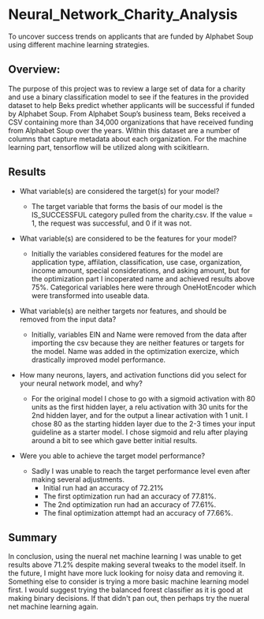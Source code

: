 # Neural_Network_Charity_Analysis
To uncover success trends on applicants that are funded by Alphabet Soup using different machine learning strategies.

## Overview:
The purpose of this project was to review a large set of data for a charity and use a binary classification model to see if the features in the provided dataset to help Beks predict whether applicants will be successful if funded by Alphabet Soup. From Alphabet Soup’s business team, Beks received a CSV containing more than 34,000 organizations that have received funding from Alphabet Soup over the years. Within this dataset are a number of columns that capture metadata about each organization.  For the machine learning part, tensorflow will be utilized along with scikitlearn.

## Results
- What variable(s) are considered the target(s) for your model?

  - The target variable that forms the basis of our model is the IS_SUCCESSFUL category pulled from the charity.csv.  If the value = 1, the request was successful, and 0 if it was not.

- What variable(s) are considered to be the features for your model?
  - Initially the variables considered features for the model are application type, affilation, classification, use case, organization, income amount, special considerations, and asking amount, but for the optimization part I incoperated name and achieved results above 75%.  Categorical variables here were through OneHotEncoder which were transformed into useable data.
  
- What variable(s) are neither targets nor features, and should be removed from the input data? 
  - Initially, variables EIN and Name were removed from the data after importing the csv because they are neither features or targets for the model. Name was added in the optimization exercize, which drastically improved model performance.
  
- How many neurons, layers, and activation functions did you select for your neural network model, and why?
  - For the original model I chose to go with a sigmoid activation with 80 units as the first hidden layer, a relu activation with 30 units for the 2nd hidden layer, and for the output a linear activation with 1 unit.  I chose 80 as the starting hidden layer due to the 2-3 times your input guideline as a starter model.  I chose sigmoid and relu after playing around a bit to see which gave better initial results.
  
- Were you able to achieve the target model performance?
  - Sadly I was unable to reach the target performance level even after making several adjustments.
    - Initial run had an accuracy of 72.21%
    - The first optimization run had an accuracy of 77.81%.
    - The 2nd optimization run had an accuracy of 77.61%.
    - The final optimization attempt had an accuracy of 77.66%.

## Summary

In conclusion, using the nueral net machine learning I was unable to get results above 71.2% despite making several tweaks to the model itself.  In the future, I might have more luck looking for noisy data and removing it.  Something else to consider is trying a more basic machine learning model first.  I would suggest trying the balanced forest classifier as it is good at making binary decisions.  If that didn't pan out, then perhaps try the nueral net machine learning again.
